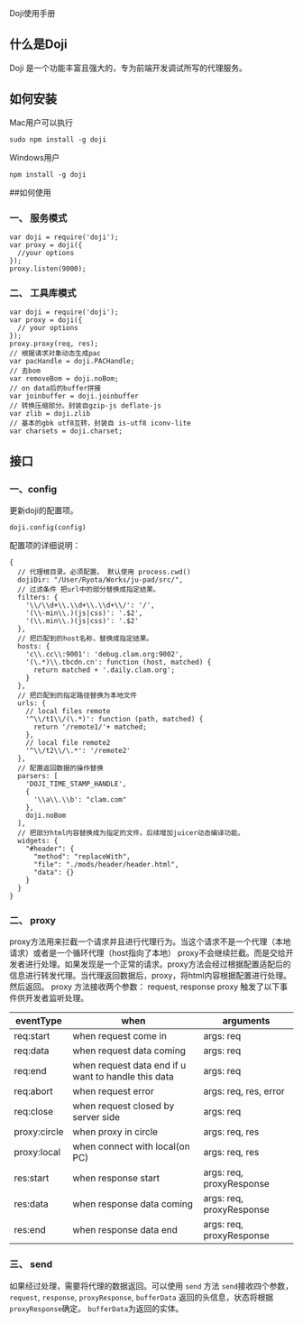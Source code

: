 Doji使用手册

## 什么是Doji
 
Doji 是一个功能丰富且强大的，专为前端开发调试所写的代理服务。

## 如何安装

Mac用户可以执行

```
sudo npm install -g doji
```

Windows用户

```
npm install -g doji
```

##如何使用

### 一、 服务模式

```nodejs
var doji = require('doji');
var proxy = doji({
  //your options
});
proxy.listen(9000);
```

### 二、 工具库模式

```nodejs
var doji = require('doji');
var proxy = doji({
  // your options
});
proxy.proxy(req, res);
// 根据请求对象动态生成pac
var pacHandle = doji.PACHandle;
// 去bom
var removeBom = doji.noBom;
// on data后的buffer拼接
var joinbuffer = doji.joinbuffer
// 转换压缩部分。封装自gzip-js deflate-js
var zlib = doji.zlib
// 基本的gbk utf8互转，封装自 is-utf8 iconv-lite
var charsets = doji.charset;
```

## 接口

### 一、config

更新doji的配置项。

```nodejs
doji.config(config)
```

配置项的详细说明：

```
{
  // 代理根目录。必须配置。 默认使用 process.cwd()
  dojiDir: "/User/Ryota/Works/ju-pad/src/",
  // 过滤条件 把url中的部分替换成指定结果。
  filters: {
    '\\/\\d+\\.\\d+\\.\\d+\\/': '/',
    '(\\-min\\.)(js|css)': '.$2',
    '(\\.min\\.)(js|css)': '.$2'
  },
  // 把匹配到的host名称，替换成指定结果。
  hosts: {
    'c\\.cc\\:9001': 'debug.clam.org:9002',
    '(\.*)\\.tbcdn.cn': function (host, matched) {
      return matched + '.daily.clam.org';
    }
  },
  // 把匹配到的指定路径替换为本地文件 
  urls: {
    // local files remote
    '^\\/t1\\/(\.*)': function (path, matched) {
      return '/remote1/'+ matched;
    },
    // local file remote2
    '^\\/t2\\/\.*': '/remote2'
  },
  // 配置返回数据的操作替换
  parsers: [
    'DOJI_TIME_STAMP_HANDLE',
    {
      '\\a\\.\\b': "clam.com"
    },
    doji.noBom
  ],
  // 把部分html内容替换成为指定的文件。后续增加juicer动态编译功能。
  widgets: {
    "#header": {
      "method": "replaceWith",
      "file": "./mods/header/header.html",
      "data": {}
    }
  }
}
```
### 二、 proxy

proxy方法用来拦截一个请求并且进行代理行为。当这个请求不是一个代理（本地请求）或者是一个循环代理（host指向了本地）
proxy不会继续拦截。而是交给开发者进行处理。如果发现是一个正常的请求。proxy方法会经过根据配置适配后的信息进行转发代理。当代理返回数据后，proxy，将html内容根据配置进行处理。然后返回。
proxy 方法接收两个参数： request, response 
proxy 触发了以下事件供开发者监听处理。


  eventType    | when                                                | arguments
  -------------|-----------------------------------------------------|--------------
  req:start    | when request come in                                | args: req
  req:data     | when request data coming                            | args: req
  req:end      | when request data end if u want to handle this data | args: req
  req:abort    | when request error                                  | args: req, res, error
  req:close    | when request closed by server side                  | args: req
  proxy:circle | when proxy in circle                                | args: req, res
  proxy:local  | when connect with local(on PC)                      | args: req, res
  res:start    | when response start                                 | args: req, proxyResponse
  res:data     | when response data coming                           | args: req, proxyResponse
  res:end      | when response data end                              | args: req, proxyResponse

### 三、 send
如果经过处理，需要将代理的数据返回。可以使用 `send` 方法
`send`接收四个参数， `request`, `response`, `proxyResponse`, `bufferData` 返回的头信息，状态将根据`proxyResponse`确定。 `bufferData`为返回的实体。


